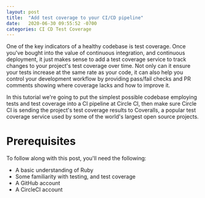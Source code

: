 ```yaml
---
layout: post
title:  "Add test coverage to your CI/CD pipeline"
date:   2020-06-30 09:55:52 -0700
categories: CI CD Test Coverage
---
```


One of the key indicators of a healthy codebase is test coverage. Once you've bought into the value of continuous integration, and continuous deployment, it just makes sense to add a test coverage service to track changes to your project's test coverage over time. Not only can it ensure your tests increase at the same rate as your code, it can also help you control your development workflow by providing pass/fail checks and PR comments showing where coverage lacks and how to improve it.

In this tutorial we're going to put the simplest possible codebase employing tests and test coverage into a CI pipeline at Circle CI, then make sure Circle CI is sending the project's test coverage results to Coveralls, a popular test coverage service used by some of the world's largest open source projects.

# Prerequisites

To follow along with this post, you'll need the following:

- A basic understanding of Ruby
- Some familiarity with testing, and test coverage
- A GitHub account
- A CircleCI account
